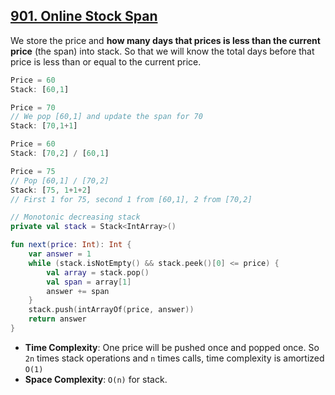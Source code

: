 ## [901. Online Stock Span](https://leetcode.com/problems/online-stock-span/)

We store the price and **how many days that prices is less than the current price** (the span) into stack. So that we will know the total days before that price is less than or equal to the current price.

```js
Price = 60
Stack: [60,1]

Price = 70
// We pop [60,1] and update the span for 70
Stack: [70,1+1]

Price = 60
Stack: [70,2] / [60,1]

Price = 75
// Pop [60,1] / [70,2]
Stack: [75, 1+1+2]
// First 1 for 75, second 1 from [60,1], 2 from [70,2]

```

```kotlin
// Monotonic decreasing stack
private val stack = Stack<IntArray>()

fun next(price: Int): Int {
    var answer = 1
    while (stack.isNotEmpty() && stack.peek()[0] <= price) {
        val array = stack.pop()
        val span = array[1]
        answer += span
    }
    stack.push(intArrayOf(price, answer))
    return answer
}
```

* **Time Complexity**: One price will be pushed once and popped once. So `2n` times stack operations and `n` times calls, time complexity is amortized `O(1)`
* **Space Complexity**: `O(n)` for stack.